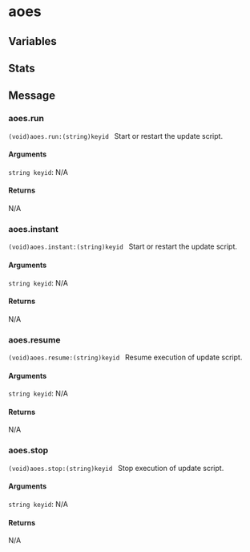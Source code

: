 # aoes
## Variables
## Stats
## Message
### aoes.run
`(void)aoes.run:(string)keyid `
Start or restart the update script.
#### Arguments
`string keyid`: N/A

#### Returns
N/A
### aoes.instant
`(void)aoes.instant:(string)keyid `
Start or restart the update script.
#### Arguments
`string keyid`: N/A

#### Returns
N/A
### aoes.resume
`(void)aoes.resume:(string)keyid `
Resume execution of update script.
#### Arguments
`string keyid`: N/A

#### Returns
N/A
### aoes.stop
`(void)aoes.stop:(string)keyid `
Stop execution of update script.
#### Arguments
`string keyid`: N/A

#### Returns
N/A

